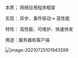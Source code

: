 本质； 网络应用程序框架

实现： 异步、事件驱动-> 高性能

特性： 高性能、可维护、快速快发

用途：服务器和客户端



![image-20210725101943599](https://github.com/Nannf/PicBed/main/blog_files/img/PicGo-Github-PicBed/image-20210725101943599.png)

